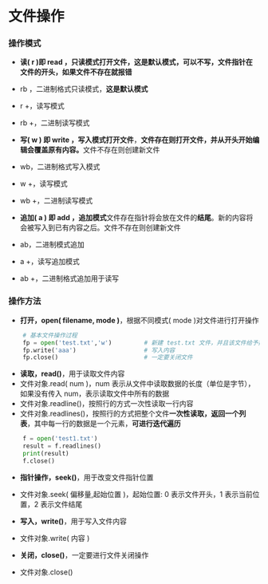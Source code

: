 # 文件操作

### 操作模式

*  **读( r )即 read ，只读模式打开文件，这是默认模式，可以不写，文件指针在文件的开头，如果文件不存在就报错**
  * rb ，二进制格式只读模式，**这是默认模式**
  * r +，读写模式
  * rb +，二进制读写模式

              
*  **写( w ) 即 write ，写入模式打开文件**，**文件存在则打开文件，并从开头开始编辑会覆盖原有内容。**⽂件不存在则创建新文件
  * wb，二进制格式写入模式
  * w +，读写模式
  * wb +，二进制读写模式
  
  
*  **追加( a ) 即 add ，追加模式**文件存在指针将会放在文件的**结尾**。新的内容将会被写入到已有内容之后。文件不存在则创建新⽂件
  * ab，二进制模式追加
  * a +，读写追加模式
  * ab +，二进制格式追加用于读写

### 操作方法
*  **打开，open( filename, mode )**，根据不同模式( mode )对文件进行打开操作

```python
    # 基本文件操作过程
    fp = open('test.txt','w')         # 新建 test.txt 文件，并且该文件给予操作模式，赋值于一个变量
    fp.write('aaa')                   # 写入内容
    fp.close()                        # 一定要关闭文件

```


*  **读取，read()**，用于读取文件内容
  * 文件对象.read( num )，num 表示从文件中读取数据的长度（单位是字节），如果没有传入 num，表示读取文件中所有的数据
  * 文件对象.readline()，按照行的方式一次性读取一行内容
  * 文件对象.readlines()，按照行的方式把整个文件**一次性读取，返回一个列表**，其中每一行的数据是一个元素，**可进行迭代遍历**



```python
    f = open('test1.txt')
    result = f.readlines()
    print(result)
    f.close()

```  

*  **指针操作，seek()**，用于改变文件指针位置
  *  文件对象.seek( 偏移量,起始位置 )，起始位置: 0 表示文件开头，1 表示当前位置，2 表示文件结尾
    

*  **写入，write()**，用于写入文件内容
  *  文件对象.write( 内容 )
 
    
*  **关闭，close()**，一定要进行文件关闭操作
  *  文件对象.close()





